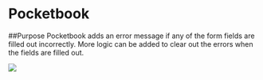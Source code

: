 # Pocketbook

##Purpose
Pocketbook adds an error message if any of the form fields are filled out incorrectly.
More logic can be added to clear out the errors when the fields are filled out.

<img src="http://i.imgur.com/yGaxsuR.gif"/>
